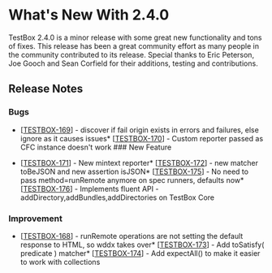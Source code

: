 # What's New With 2.4.0

TestBox 2.4.0 is a minor release with some great new functionality and tons of fixes. This release has been a great community effort as many people in the community contributed to its release. Special thanks to Eric Peterson, Joe Gooch and Sean Corfield for their additions, testing and contributions.

## Release Notes
### Bugs

* [<a href='https://ortussolutions.atlassian.net/browse/TESTBOX-169'>TESTBOX-169</a>] - discover if fail origin exists in errors and failures, else ignore as it causes issues* [<a href='https://ortussolutions.atlassian.net/browse/TESTBOX-170'>TESTBOX-170</a>] - Custom reporter passed as CFC instance doesn&#39;t work ### New Feature

* [<a href='https://ortussolutions.atlassian.net/browse/TESTBOX-171'>TESTBOX-171</a>] - New mintext reporter* [<a href='https://ortussolutions.atlassian.net/browse/TESTBOX-172'>TESTBOX-172</a>] - new matcher toBeJSON and new assertion isJSON* [<a href='https://ortussolutions.atlassian.net/browse/TESTBOX-175'>TESTBOX-175</a>] - No need to pass method=runRemote anymore on spec runners, defaults now* [<a href='https://ortussolutions.atlassian.net/browse/TESTBOX-176'>TESTBOX-176</a>] - Implements fluent API - addDirectory,addBundles,addDirectories on TestBox Core

### Improvement

* [<a href='https://ortussolutions.atlassian.net/browse/TESTBOX-168'>TESTBOX-168</a>] - runRemote operations are not setting the default response to HTML, so wddx takes over* [<a href='https://ortussolutions.atlassian.net/browse/TESTBOX-173'>TESTBOX-173</a>] - Add toSatisfy( predicate ) matcher* [<a href='https://ortussolutions.atlassian.net/browse/TESTBOX-174'>TESTBOX-174</a>] - Add expectAll() to make it easier to work with collections


